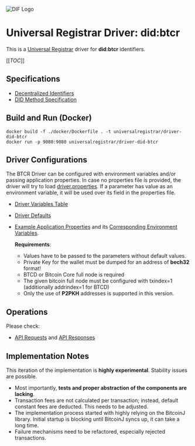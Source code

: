 ![DIF Logo](https://raw.githubusercontent.com/decentralized-identity/universal-registrar/master/docs/logo-dif.png)

# Universal Registrar Driver: did:btcr

This is a [Universal Registrar](https://github.com/decentralized-identity/universal-registrar/) driver for **did:btcr** identifiers.

[[_TOC_]]



## Specifications

* [Decentralized Identifiers](https://w3c.github.io/did-core/)
* [DID Method Specification](https://w3c-ccg.github.io/didm-btcr/)



## Build and Run (Docker)

```
docker build -f ./docker/Dockerfile . -t universalregistrar/driver-did-btcr
docker run -p 9080:9080 universalregistrar/driver-did-btcr
```



## Driver Configurations

The BTCR Driver can be configured with environment variables and/or passing application properties. In case no properties file is provided, the driver will try to load [driver.properties](src/main/resources/driver.properties). If a parameter has value as an environment variable, it will be used over its field in the properties file. 

- [Driver Variables Table](docs/driver_variables_table.md)

- [Driver Defaults](docs/driver_defaults.md)

- [Example Application Properties](config_examples/example-application.properties) and its [Corresponding Environment Variables](config_examples/example-env).

  

  **Requirements**:  

  - Values have to be passed to the parameters without default values. 
  - Private Key for the wallet must be dumped for an address of **bech32** format!
  - BTCD or Bitcoin Core full node is required
  - The given bitcoin full node must be configured with txindex=1 (additionally addrindex=1 for BTCD)
  - Only the use of **P2PKH** addresses is supported in this version. 

  

## Operations

Please check:

- [API Requests](docs/API_requests.md) and [API Responses](docs/API_responses.md)

## Implementation Notes

This iteration of the implementation is **highly experimental**. Stability issues are possible. 

- Most importantly, **tests and proper abstraction of the components are lacking**. 
- Transaction fees are not calculated per transaction; instead, default constant fees are deducted. This needs to be adjusted.
- The implementation process started with highly relying on the BitcoinJ library. Initial startup is blocking until BitcoinJ syncs up, it can take a long time. 
- Failure mechanisms need to be refactored, especially rejected transactions.



